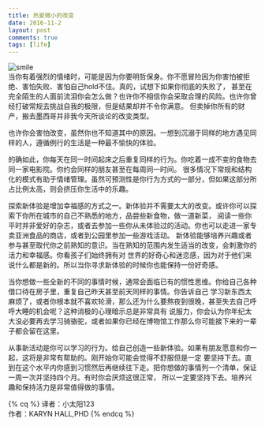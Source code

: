 ```yaml
---
title: 热爱微小的改变
date: 2016-11-2
layout: post
comments: true
tags: [life]
---
```

![smile](http://7xktwz.com1.z0.glb.clouddn.com/smile.jpg)
<br />
当你有着强烈的情绪时，可能是因为你要明哲保身。你不愿冒险因为你害怕被拒绝、害怕失败、害怕自己hold不住。真的，试想下如果你彻底的失败了，
甚至在完全陌生的人面前流泪你会怎么做？也许你不相信你会采取合理的风险。也许你曾经打破常规去挑战自我的极限，但是结果却并不令你满意。
但卖掉你所有的财产，搬去墨西哥并非我今天所谈论的改变类型。
<!-- more -->

也许你会害怕改变，虽然你也不知道其中的原因。一想到沉溺于同样的地方遇见同样的人，遵循例行的生活是一种最不愉快的体验。

的确如此，你每天在同一时间起床之后重复同样的行为。你吃着一成不变的食物去同一家电影院。你约会同样的朋友甚至在每周同一时间。
很多情况下常规和结构化的模式有助于情绪管理。虽然可预测性是你行为方式的一部分，但如果这部分所占比例太高，则会挤压你生活中的乐趣。

探索新体验是增加幸福感的方式之一。新体验并不需要太大的改变。或许你可以探索下你所在城市的自己不熟悉的地方，品尝些新食物，做一道新菜，
阅读一些你平时并非爱好的杂志，或者去参加一些你从未体验过的活动。你也可以走进一家专卖亚洲食品的商店，或者到公园里参加一些游戏活动。
新体验能够培养兴趣或者参与甚至取代你之前熟知的意识。当在熟知的范围内发生适当的改变，会刺激你的活力和幸福感。你看孩子们始终拥有对
世界的好奇心和迷恋感，因为对于他们来说什么都是新的。所以当你寻求新体验的时候你也能保持一份好奇感。

当你想做一些全新的不同的事情时候，通常会面临已有的惯性思维。你给自己各种借口待在房子里，重复自己昨天甚至前天同样的事情。你告诉自己
学习新东西太麻烦了，或者你根本就不喜欢轮滑，那么还为什么要熬夜到很晚，甚至失去自己呼呼大睡的机会呢？这种消极的心理暗示总是非常具有
说服力，你会认为你年纪太大没必要再去学习骑骆驼，或者如果你已经在博物馆工作那么你可能接下来的一辈子都会留在这里。

从事新活动是你可以学习的行为。给自己创造一些新体验。如果有朋友愿意和你一起，这将是非常有帮助的。刚开始你可能会觉得不舒服但是一定
要坚持下去。直到在这个水平内你感到习惯然后再继续往下走。把你想做的事情列一个清单，保证一周一次并坚持四个月。有时你会厌烦这很正常，
所以一定要坚持下去。培养兴趣和保持活力是非常值得做的事情。

{% cq %}
译者：小太阳123  
作者：KARYN HALL,PHD
{% endcq %}